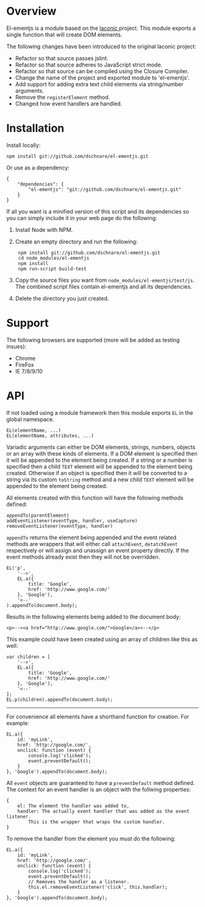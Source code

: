 # Overview

El-ementjs is a module based on the [laconic ](https://github.com/joestelmach/laconic) project.
This module exports a single function that will create DOM elements.

The following changes have been introduced to the original laconic project:

- Refactor so that source passes jslint.
- Refactor so that source adheres to JavaScript strict mode.
- Refactor so that source can be compiled using the Closure Compiler.
- Change the name of the project and exported module to 'el-ementjs'.
- Add support for adding extra text child elements via string/number arguments.
- Remove the `registerElement` method.
- Changed how event handlers are handled.


# Installation

Install locally:

	npm install git://github.com/dschnare/el-ementjs.git

Or use as a dependency:

	{
		"dependencies": {
			"el-ementjs": "git://github.com/dschnare/el-ementjs.git"
		}
	}

If all you want is a minified version of this script and its dependencies so you can simply include it in your web page do the following:

1. Install Node with NPM.
2. Create an empty directory and run the following:

		npm install git://github.com/dschnare/el-ementjs.git
		cd node_modules/el-ementjs
		npm install
		npm run-script build-test

3. Copy the source files you want from `node_modules/el-ementjs/test/js`. The combined script files contain el-ementjs and all its dependencies.
4. Delete the directory you just created.


# Support

The following browsers are supported (more will be added as testing insues):

- Chrome
- FireFox
- IE 7/8/9/10


# API

If not loaded using a module framework then this module exports `EL` in the global namespace.

	EL(elementName, ...)
	EL(elementName, attributes, ...)

Variadic arguments can either be DOM elements, strings, numbers, objects or an array with these kinds of elements. If a DOM element is specified then it will be appended
to the element being created. If a string or a number is specified then a child `TEXT` element will be appended
to the element being created. Otherwise if an object is specified then it will be converted to a string via its custom `toString` method
and a new child `TEXT` element will be appended to the element being created.

All elements created with this function will have the following methods defined:

	appendTo(parentElement)
	addEventListener(eventType, handler, useCapture)
	removeEventListener(eventType, handler)

`appendTo` returns the element being appended and the event related methods are wrappers that will either call `attachEvent`, `detatchEvent` respectively
or will assign and unassign an event property directly. If the event methods already exist then they will not be overridden.

	EL('p',
		'-->',
		EL.a({
			title: 'Google',
			href: 'http://www.google.com/'
		}, 'Google'),
		'<--'
	).appendTo(document.body);

Results in the following elements being added to the document body:

	<p>--><a href="http://www.google.com/">Google</a><--</p>


This example could have been created using an array of children like this as well:

	var children = [
		'-->',
		EL.a({
			title: 'Google',
			href: 'http://www.google.com/'
		}, 'Google'),
		'<--'
	];
	EL.p(children).appendTo(document.body);

---

For convenience all elements have a shorthand function for creation. For example:

	EL.a({
		id: 'myLink',
		href: 'http://google.com/',
		onclick: function (event) {
			console.log('clicked');
			event.preventDefault();
		}
	}, 'Google').appendTo(document.body);

All `event` objects are guaranteed to have a `preventDefault` method defined. The context for an event handler is an object with the follwing properties:

	{
		el: The element the handler was added to,
		handler: The actually event handler that was added as the event listener.
			This is the wrapper that wraps the custom handler.
	}

To remove the handler from the element you must do the following:

	EL.a({
		id: 'myLink',
		href: 'http://google.com/',
		onclick: function (event) {
			console.log('clicked');
			event.preventDefault();
			// Removes the handler as a listener.
			this.el.removeEventListener('click', this.handler);
		}
	}, 'Google').appendTo(document.body);